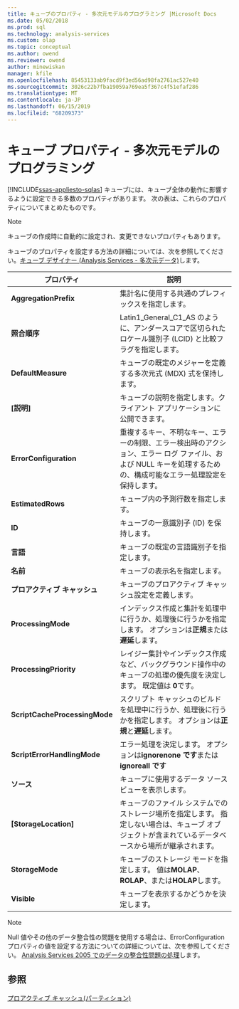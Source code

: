 ```yaml
---
title: キューブのプロパティ - 多次元モデルのプログラミング |Microsoft Docs
ms.date: 05/02/2018
ms.prod: sql
ms.technology: analysis-services
ms.custom: olap
ms.topic: conceptual
ms.author: owend
ms.reviewer: owend
author: minewiskan
manager: kfile
ms.openlocfilehash: 85453133ab9facd9f3ed56ad98fa2761ac527e40
ms.sourcegitcommit: 3026c22b7fba19059a769ea5f367c4f51efaf286
ms.translationtype: MT
ms.contentlocale: ja-JP
ms.lasthandoff: 06/15/2019
ms.locfileid: "68209373"
---
```

# <a name="cube-properties---multidimensional-model-programming"></a>キューブ プロパティ - 多次元モデルのプログラミング
[!INCLUDE[ssas-appliesto-sqlas](../../includes/ssas-appliesto-sqlas.md)]
  キューブには、キューブ全体の動作に影響するように設定できる多数のプロパティがあります。 次の表は、これらのプロパティについてまとめたものです。  
  
> [!NOTE]  
>  キューブの作成時に自動的に設定され、変更できないプロパティもあります。  
  
 キューブのプロパティを設定する方法の詳細については、次を参照してください。[キューブ デザイナー &#40;Analysis Services - 多次元データ&#41;](http://msdn.microsoft.com/library/a6692467-da88-4312-8b03-d812f2ae5a96)します。  
  
|プロパティ|説明|  
|--------------|-----------------|  
|**AggregationPrefix**|集計名に使用する共通のプレフィックスを指定します。|  
|**照合順序**|Latin1_General_C1_AS のように、アンダースコアで区切られたロケール識別子 (LCID) と比較フラグを指定します。|  
|**DefaultMeasure**|キューブの既定のメジャーを定義する多次元式 (MDX) 式を保持します。|  
|**[説明]**|キューブの説明を指定します。クライアント アプリケーションに公開できます。|  
|**ErrorConfiguration**|重複するキー、不明なキー、エラーの制限、エラー検出時のアクション、エラー ログ ファイル、および NULL キーを処理するための、構成可能なエラー処理設定を保持します。|  
|**EstimatedRows**|キューブ内の予測行数を指定します。|  
|**ID**|キューブの一意識別子 (ID) を保持します。|  
|**言語**|キューブの既定の言語識別子を指定します。|  
|**名前**|キューブの表示名を指定します。|  
|**プロアクティブ キャッシュ**|キューブのプロアクティブ キャッシュ設定を定義します。|  
|**ProcessingMode**|インデックス作成と集計を処理中に行うか、処理後に行うかを指定します。 オプションは**正規**または**遅延**します。|  
|**ProcessingPriority**|レイジー集計やインデックス作成など、バックグラウンド操作中のキューブの処理の優先度を決定します。 既定値は **0**です。|  
|**ScriptCacheProcessingMode**|スクリプト キャッシュのビルドを処理中に行うか、処理後に行うかを指定します。 オプションは**正規**と**遅延**します。|  
|**ScriptErrorHandlingMode**|エラー処理を決定します。 オプションは**ignorenone です**または**ignoreall です**|  
|**ソース**|キューブに使用するデータ ソース ビューを表示します。|  
|**[StorageLocation]**|キューブのファイル システムでのストレージ場所を指定します。 指定しない場合は、キューブ オブジェクトが含まれているデータベースから場所が継承されます。|  
|**StorageMode**|キューブのストレージ モードを指定します。 値は**MOLAP**、 **ROLAP**、または**HOLAP**します。|  
|**Visible**|キューブを表示するかどうかを決定します。|  
  
> [!NOTE]  
>  Null 値やその他のデータ整合性の問題を使用する場合は、ErrorConfiguration プロパティの値を設定する方法についての詳細については、次を参照してください。 [Analysis Services 2005 でのデータの整合性問題の処理](http://go.microsoft.com/fwlink/?LinkId=81891)します。  
  
## <a name="see-also"></a>参照  
 [プロアクティブ キャッシュ&#40;パーティション&#41;](../../analysis-services/multidimensional-models-olap-logical-cube-objects/partitions-proactive-caching.md)  
  
  
